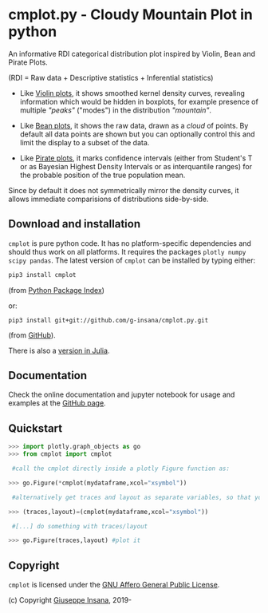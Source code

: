 # cmplot.py - Cloudy Mountain Plot in python

An informative RDI categorical distribution plot inspired by Violin, Bean and Pirate Plots.

(RDI = Raw data + Descriptive statistics + Inferential statistics)

* Like [Violin plots](https://en.wikipedia.org/wiki/Violin_plot), it shows smoothed kernel density curves, revealing information which would be hidden in boxplots, for example presence of multiple *"peaks"* ("modes") in the distribution *"mountain"*.

* Like [Bean plots](https://www.jstatsoft.org/article/view/v028c01), it shows the raw data, drawn as a *cloud* of points. By default all data points are shown but you can optionally control this and limit the display to a subset of the data.

* Like [Pirate plots](https://github.com/ndphillips/yarrr), it marks confidence intervals (either from Student's T or as Bayesian Highest Density Intervals or as interquantile ranges) for the probable position of the true population mean.

Since by default it does not symmetrically mirror the density curves, it allows immediate comparisions of distributions side-by-side.

## Download and installation

`cmplot` is pure python code. It has no platform-specific dependencies and should thus work on all platforms. It requires the packages `plotly numpy scipy pandas`. The latest version of `cmplot` can be installed by typing either:

``` bash
pip3 install cmplot
```
  (from [Python Package Index](https://pypi.org/project/cmplot/))

or:
```
pip3 install git+git://github.com/g-insana/cmplot.py.git
```
  (from [GitHub](https://github.com/g-insana/cmplot.py/)).

There is also a [version in Julia](https://github.com/g-insana/CMPlot.jl/).

## Documentation

Check the online documentation and jupyter notebook for usage and examples at the [GitHub page](https://github.com/g-insana/cmplot.py/).

## Quickstart

``` python
>>> import plotly.graph_objects as go
>>> from cmplot import cmplot

 #call the cmplot directly inside a plotly Figure function as:

>>> go.Figure(*cmplot(mydataframe,xcol="xsymbol"))

 #alternatively get traces and layout as separate variables, so that you can modify them or combine with others before passing them to Figure() function:

>>> (traces,layout)=(cmplot(mydataframe,xcol="xsymbol"))

 #[...] do something with traces/layout

>>> go.Figure(traces,layout) #plot it
```

## Copyright

`cmplot` is licensed under the [GNU Affero General Public License](https://choosealicense.com/licenses/agpl-3.0/).

(c) Copyright [Giuseppe Insana](http://insana.net), 2019-
